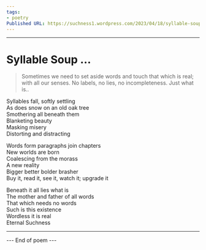 ```yaml
---
tags: 
- poetry
Published URL: https://suchness1.wordpress.com/2023/04/18/syllable-soup/
---
```

---  
  
# Syllable Soup  …  
> Sometimes we need to set aside words and touch that which is real; with all our senses. No labels, no lies, no incompleteness. Just what is..  


Syllables fall, softly settling  
As does snow on an old oak tree  
Smothering all beneath them  
Blanketing beauty  
Masking misery  
Distorting and distracting  
  
Words form paragraphs join chapters  
New worlds are born  
Coalescing from the morass  
A new reality  
Bigger better bolder brasher  
Buy it, read it, see it, watch it; upgrade it  
  
Beneath it all lies what is  
The mother and father of all words  
That which needs no words  
Such is this existence  
Wordless it is real  
Eternal Suchness  
  
---  
 --- End of poem ---